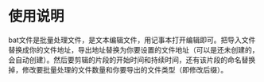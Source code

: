 # 使用说明
bat文件是批量处理文件，是文本编辑文件，用记事本打开编辑即可。把导入文件替换成你的文件地址，导出地址替换为你要设置的文件地址（可以是还未创建的，会自动创建）。然后要剪辑的片段的开始时间和持续时间，还有该片段的命名替换掉，修改要批量处理的文件数量和你要导出的文件类型（即修改后缀）。
